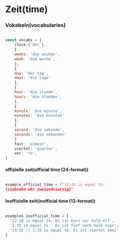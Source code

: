 <h1>Zeit(time)</h1>


<h3>Vokabeln(vocabularies)</h3>

```js

const vocabs = [
	clock:{'Uhr'},
	{
	weeks: 'die wochen',
	week: 'die woche',
	},
	{
	day: 'der tag',
	days: 'die tage'
	},
	{
	hour: 'die stunde',
	hours: 'die stunden',
	},
	{
	minute: 'die minute',
	minutes: 'die minuten'
	},
	{
	second: 'die sekunde',
	seconds: 'die sekunden'
	}
	fast: 'almost',
	viertel: 'quarter',
	vor: 'to',
]

```

<h4>offizielle zeit(official time (24-format))</h4>

```python

example_official_time = f"17:42 is equal to: 
{siebzehn uhr zweiundvierzig}"

```


<h4>Inoffizielle zeit(inofficial time (12-format))</h4>

```js

examples_inofficial_time = [
  '22:28 is equal to: Es ist Kurz vor halb elf',
  '3:35 is equal to : Es ist fünf nach halb vier',
  '13:15 || 1:15 is equal to: Es ist viertel zwei'
]

```
